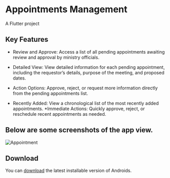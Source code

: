# Appointments Management

A Flutter project 

## Key Features

* Review and Approve: Access a list of all pending appointments awaiting review and approval by ministry officials.
* Detailed View: View detailed information for each pending appointment, including the requestor’s details, purpose of the meeting, and proposed dates.
* Action Options: Approve, reject, or request more information directly from the pending appointments list.

* Recently Added: View a chronological list of the most recently added appointments.
*Immediate Actions: Quickly approve, reject, or reschedule recent appointments as needed.

## Below are some screenshots of the app view.

![Appointment](https://github.com/user-attachments/assets/0dcd3fbc-edf9-43aa-8643-5d59b0a6920d)


## Download

You can [download](https://github.com/sajib-mridha-nor/Appointments-Management/) the latest installable version of Androids.

